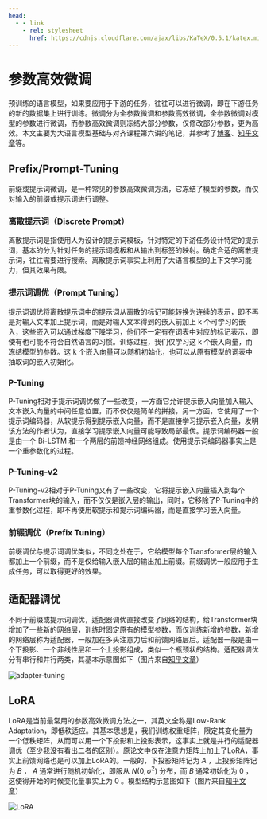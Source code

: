 ```yaml
---
head:
  - - link
    - rel: stylesheet
      href: https://cdnjs.cloudflare.com/ajax/libs/KaTeX/0.5.1/katex.min.css
---
```


# 参数高效微调

预训练的语言模型，如果要应用于下游的任务，往往可以进行微调，即在下游任务的新的数据集上进行训练。微调分为全参数微调和参数高效微调，全参数微调对模型的参数进行微调，而参数高效微调则冻结大部分参数，仅修改部分参数，更为高效。本文主要为大语言模型基础与对齐课程第六讲的笔记，并参考了[博客](https://wjn1996.blog.csdn.net/article/details/120607050)、[知乎文章](https://zhuanlan.zhihu.com/p/621700272)等。

## Prefix/Prompt-Tuning

前缀或提示词微调，是一种常见的参数高效微调方法，它冻结了模型的参数，而仅对输入的前缀或提示词进行调整。

### 离散提示词（Discrete Prompt）

离散提示词是指使用人为设计的提示词模板，针对特定的下游任务设计特定的提示词，基本的分为针对任务的提示词模板和从输出到标签的映射。确定合适的离散提示词，往往需要进行搜索。离散提示词事实上利用了大语言模型的上下文学习能力，但其效果有限。

### 提示词调优（Prompt Tuning）

提示词调优将离散提示词中的提示词从离散的标记可能转换为连续的表示，即不再是对输入文本加上提示词，而是对输入文本得到的嵌入前加上 k 个可学习的嵌入，这些嵌入可以通过梯度下降学习，他们不一定有在词表中对应的标记表示，即使有也可能不符合自然语言的习惯。训练过程，我们仅学习这 k 个嵌入向量，而冻结模型的参数。这 k 个嵌入向量可以随机初始化，也可以从原有模型的词表中抽取词的嵌入初始化。

### P-Tuning

P-Tuning相对于提示词调优做了一些改变，一方面它允许提示嵌入向量加入输入文本嵌入向量的中间任意位置，而不仅仅是简单的拼接，另一方面，它使用了一个提示词编码器，从软提示得到提示嵌入向量，而不是直接学习提示嵌入向量，发明该方法的作者认为，直接学习提示嵌入向量可能导致局部最优。提示词编码器一般是由一个 Bi-LSTM 和一个两层的前馈神经网络组成。使用提示词编码器事实上是一个重参数化的过程。

### P-Tuning-v2

P-Tuning-v2相对于P-Tuning又有了一些改变，它将提示嵌入向量插入到每个Transformer块的输入，而不仅仅是嵌入层的输出，同时，它移除了P-Tuning中的重参数化过程，即不再使用软提示和提示词编码器，而是直接学习嵌入向量。

### 前缀调优（Prefix Tuning）

前缀调优与提示词调优类似，不同之处在于，它给模型每个Transformer层的输入都加上一个前缀，而不是仅给输入嵌入层的输出加上前缀。前缀调优一般应用于生成任务，可以取得更好的效果。

## 适配器调优

不同于前缀或提示词调优，适配器调优直接改变了网络的结构，给Transformer块增加了一些新的网络层，训练时固定原有的模型参数，而仅训练新增的参数，新增的网络层称为适配器，一般加在多头注意力后和前馈网络层后。适配器一般是由一个下投影、一个非线性层和一个上投影组成，类似一个瓶颈状的结构。适配器调优分有串行和并行两类，其基本示意图如下（图片来自[知乎文章](https://zhuanlan.zhihu.com/p/621700272)）

![adapter-tuning](https://pic3.zhimg.com/v2-33866038c400efe8a8b16dcc72be654c_1440w.jpg)

## LoRA

LoRA是当前最常用的参数高效微调方法之一，其英文全称是Low-Rank Adaptation，即低秩适应。其基本思想是，我们训练权重矩阵，限定其变化量为一个低秩矩阵，从而可以用一个下投影和上投影表示，这事实上就是并行的适配器调优（至少我没有看出二者的区别）。原论文中仅在注意力矩阵上加上了LoRA，事实上前馈网络也是可以加上LoRA的。一般的，下投影矩阵记为 $A$ ，上投影矩阵记为 $B$ ， $A$ 通常进行随机初始化，即服从 $N(0,\sigma^2)$ 分布，而 $B$ 通常初始化为 $0$ ，这使得开始的时候变化量事实上为 $0$ 。模型结构示意图如下（图片来自[知乎文章](https://zhuanlan.zhihu.com/p/621700272)）

![LoRA](https://pic3.zhimg.com/v2-9f5da4dc36952fc2342015984508a63e_1440w.jpg)
